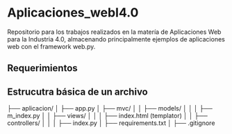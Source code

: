 # Aplicaciones_webI4.0
Repositorio para los trabajos realizados en la matería de Aplicaciones Web para la Industria 4.0, almacenando principalmente ejemplos de aplicaciones web con el framework web.py.


## Requerimientos


## Estrucutra básica de un archivo
├── aplicacion/
│   ├── app.py
│   ├── mvc/
│   │   ├── models/
│   │   │   ├── m_index.py
│   │   ├── views/
│   │   │   ├── index.html (templator)
│   │   ├── controllers/
│   │   │   ├── index.py
│   ├── requirements.txt
│   ├── .gitignore
